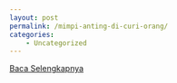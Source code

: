 ```yaml
---
layout: post
permalink: /mimpi-anting-di-curi-orang/
categories:
    - Uncategorized
---
```


[Baca Selengkapnya](/10)